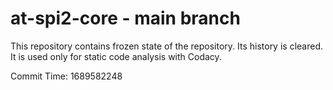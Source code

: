 # at-spi2-core - main branch

This repository contains frozen state of the repository.
Its history is cleared. It is used only for static code
analysis with Codacy.

Commit Time: 1689582248